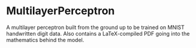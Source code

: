 # MultilayerPerceptron
A multilayer perceptron built from the ground up to be trained on MNIST handwritten digit data. Also contains a LaTeX-compiled PDF going into the mathematics behind the model.
